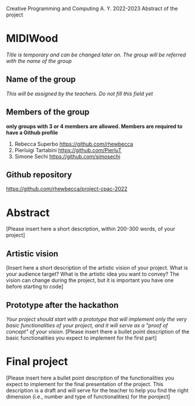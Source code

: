 Creative Programming and Computing
A. Y. 2022-2023
Abstract of the project

# MIDIWood
_Title is temporary and can be changed later on. The group will be referred with the name of the group_

## Name of the group
_This will be assigned by the teachers. Do not fill this field yet_

## Members of the group 
__only groups with 3 or 4 members are allowed. Members are required to have a Github profile__ 
1.	Rebecca Superbo https://github.com/rhewbecca
2.	Pierluigi Tartabini https://github.com/PierluT
3.	Simone Sechi https://github.com/simosechi

## Github repository
https://github.com/rhewbecca/project-cpac-2022


# Abstract
[Please insert here a short description, within 200-300 words, of your project]

## Artistic vision
[Insert here a short description of the artistic vision of your project. What is your audience target? What is the artistic idea you want to convey? The vision can change during the project, but it is important you have one before starting to code]
## Prototype after the hackathon
_Your project should start with a prototype that will implement only the very basic functionalities of your project, and it will serve as a "proof of concept" of your vision._
[Please insert there a bullet point description of the basic functionalities you expect to implement for the first part]

# Final project
[Please insert here a bullet point description of the functionalities you expect to implement for the final presentation of the project. This description is a draft and will serve for the teacher to help you find the right dimension (i.e., number and type of functionalities) for the poroject] 
